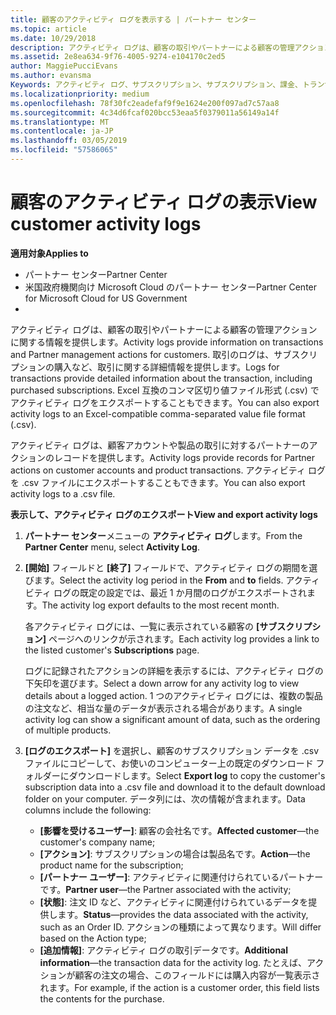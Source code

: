 ```yaml
---
title: 顧客のアクティビティ ログを表示する | パートナー センター
ms.topic: article
ms.date: 10/29/2018
description: アクティビティ ログは、顧客の取引やパートナーによる顧客の管理アクションに関する情報を提供します。
ms.assetid: 2e8ea634-9f76-4005-9274-e104170c2ed5
author: MaggiePucciEvans
ms.author: evansma
Keywords: アクティビティ ログ、サブスクリプション、サブスクリプション、課金、トランザクションの支払い
ms.localizationpriority: medium
ms.openlocfilehash: 78f30fc2eadefaf9f9e1624e200f097ad7c57aa8
ms.sourcegitcommit: 4c34d6fcaf020bcc53eaa5f0379011a56149a14f
ms.translationtype: MT
ms.contentlocale: ja-JP
ms.lasthandoff: 03/05/2019
ms.locfileid: "57586065"
---
```

# <a name="view-customer-activity-logs"></a><span data-ttu-id="977b9-104">顧客のアクティビティ ログの表示</span><span class="sxs-lookup"><span data-stu-id="977b9-104">View customer activity logs</span></span>

<span data-ttu-id="977b9-105">**適用対象**</span><span class="sxs-lookup"><span data-stu-id="977b9-105">**Applies to**</span></span>

-  <span data-ttu-id="977b9-106">パートナー センター</span><span class="sxs-lookup"><span data-stu-id="977b9-106">Partner Center</span></span>
-  <span data-ttu-id="977b9-107">米国政府機関向け Microsoft Cloud のパートナー センター</span><span class="sxs-lookup"><span data-stu-id="977b9-107">Partner Center for Microsoft Cloud for US Government</span></span>
-  


<span data-ttu-id="977b9-108">アクティビティ ログは、顧客の取引やパートナーによる顧客の管理アクションに関する情報を提供します。</span><span class="sxs-lookup"><span data-stu-id="977b9-108">Activity logs provide information on transactions and Partner management actions for customers.</span></span> <span data-ttu-id="977b9-109">取引のログは、サブスクリプションの購入など、取引に関する詳細情報を提供します。</span><span class="sxs-lookup"><span data-stu-id="977b9-109">Logs for transactions provide detailed information about the transaction, including purchased subscriptions.</span></span> <span data-ttu-id="977b9-110">Excel 互換のコンマ区切り値ファイル形式 (.csv) でアクティビティ ログをエクスポートすることもできます。</span><span class="sxs-lookup"><span data-stu-id="977b9-110">You can also export activity logs to an Excel-compatible comma-separated value file format (.csv).</span></span>

<span data-ttu-id="977b9-111">アクティビティ ログは、顧客アカウントや製品の取引に対するパートナーのアクションのレコードを提供します。</span><span class="sxs-lookup"><span data-stu-id="977b9-111">Activity logs provide records for Partner actions on customer accounts and product transactions.</span></span> <span data-ttu-id="977b9-112">アクティビティ ログを .csv ファイルにエクスポートすることもできます。</span><span class="sxs-lookup"><span data-stu-id="977b9-112">You can also export activity logs to a .csv file.</span></span>

<span data-ttu-id="977b9-113">**表示して、アクティビティ ログのエクスポート**</span><span class="sxs-lookup"><span data-stu-id="977b9-113">**View and export activity logs**</span></span>

1.  <span data-ttu-id="977b9-114">**パートナー センター**メニューの **アクティビティ ログ**します。</span><span class="sxs-lookup"><span data-stu-id="977b9-114">From the **Partner Center** menu, select **Activity Log**.</span></span>
2.  <span data-ttu-id="977b9-115">**[開始]** フィールドと **[終了]** フィールドで、アクティビティ ログの期間を選びます。</span><span class="sxs-lookup"><span data-stu-id="977b9-115">Select the activity log period in the **From** and **to** fields.</span></span> <span data-ttu-id="977b9-116">アクティビティ ログの既定の設定では、最近 1 か月間のログがエクスポートされます。</span><span class="sxs-lookup"><span data-stu-id="977b9-116">The activity log export defaults to the most recent month.</span></span>

    <span data-ttu-id="977b9-117">各アクティビティ ログには、一覧に表示されている顧客の **[サブスクリプション]** ページへのリンクが示されます。</span><span class="sxs-lookup"><span data-stu-id="977b9-117">Each activity log provides a link to the listed customer's **Subscriptions** page.</span></span>

    <span data-ttu-id="977b9-118">ログに記録されたアクションの詳細を表示するには、アクティビティ ログの下矢印を選びます。</span><span class="sxs-lookup"><span data-stu-id="977b9-118">Select a down arrow for any activity log to view details about a logged action.</span></span> <span data-ttu-id="977b9-119">1 つのアクティビティ ログには、複数の製品の注文など、相当な量のデータが表示される場合があります。</span><span class="sxs-lookup"><span data-stu-id="977b9-119">A single activity log can show a significant amount of data, such as the ordering of multiple products.</span></span>

3.  <span data-ttu-id="977b9-120">**[ログのエクスポート]** を選択し、顧客のサブスクリプション データを .csv ファイルにコピーして、お使いのコンピューター上の既定のダウンロード フォルダーにダウンロードします。</span><span class="sxs-lookup"><span data-stu-id="977b9-120">Select **Export log** to copy the customer's subscription data into a .csv file and download it to the default download folder on your computer.</span></span> <span data-ttu-id="977b9-121">データ列には、次の情報が含まれます。</span><span class="sxs-lookup"><span data-stu-id="977b9-121">Data columns include the following:</span></span>
    -   <span data-ttu-id="977b9-122">**[影響を受けるユーザー]**: 顧客の会社名です。</span><span class="sxs-lookup"><span data-stu-id="977b9-122">**Affected customer**—the customer's company name;</span></span>
    -   <span data-ttu-id="977b9-123">**[アクション]**: サブスクリプションの場合は製品名です。</span><span class="sxs-lookup"><span data-stu-id="977b9-123">**Action**—the product name for the subscription;</span></span>
    -   <span data-ttu-id="977b9-124">**[パートナー ユーザー]**: アクティビティに関連付けられているパートナーです。</span><span class="sxs-lookup"><span data-stu-id="977b9-124">**Partner user**—the Partner associated with the activity;</span></span>
    -   <span data-ttu-id="977b9-125">**[状態]**: 注文 ID など、アクティビティに関連付けられているデータを提供します。</span><span class="sxs-lookup"><span data-stu-id="977b9-125">**Status**—provides the data associated with the activity, such as an Order ID.</span></span> <span data-ttu-id="977b9-126">アクションの種類によって異なります。</span><span class="sxs-lookup"><span data-stu-id="977b9-126">Will differ based on the Action type;</span></span>
    -   <span data-ttu-id="977b9-127">**[追加情報]**: アクティビティ ログの取引データです。</span><span class="sxs-lookup"><span data-stu-id="977b9-127">**Additional information**—the transaction data for the activity log.</span></span> <span data-ttu-id="977b9-128">たとえば、アクションが顧客の注文の場合、このフィールドには購入内容が一覧表示されます。</span><span class="sxs-lookup"><span data-stu-id="977b9-128">For example, if the action is a customer order, this field lists the contents for the purchase.</span></span>

 

 



